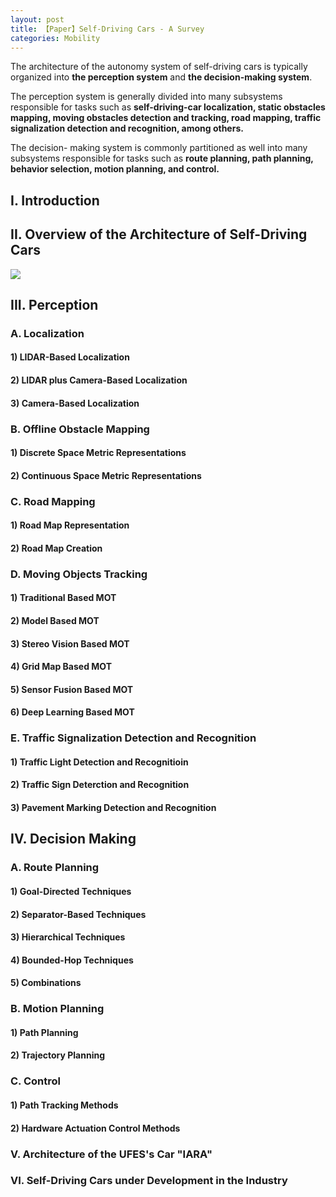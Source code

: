 ```yaml
---
layout: post
title: 【Paper】Self-Driving Cars - A Survey
categories: Mobility
---
```


The architecture of the autonomy system of self-driving cars is typically organized into **the perception system** and **the decision-making system**.

The perception system is generally divided into many subsystems responsible for tasks such as **self-driving-car localization, static obstacles mapping, moving obstacles detection and tracking, road mapping, traffic signalization detection and recognition, among others.**

The decision- making system is commonly partitioned as well into many subsystems responsible for tasks such as **route planning, path planning, behavior selection, motion planning, and control.**

## I. Introduction

## II. Overview of the Architecture of Self-Driving Cars

![](/img/2019-01-21-paper1.png)

## III. Perception

### A. Localization

#### 1) LIDAR-Based Localization

#### 2) LIDAR plus Camera-Based Localization

#### 3) Camera-Based Localization

### B. Offline Obstacle Mapping

#### 1) Discrete Space Metric Representations

#### 2) Continuous Space Metric Representations

### C. Road Mapping

#### 1) Road Map Representation

#### 2) Road Map Creation

### D. Moving Objects Tracking

#### 1) Traditional Based MOT

#### 2) Model Based MOT

#### 3) Stereo Vision Based MOT

#### 4) Grid Map Based MOT

#### 5) Sensor Fusion Based MOT

#### 6) Deep Learning Based MOT

### E. Traffic Signalization Detection and Recognition

#### 1) Traffic Light Detection and Recognitioin

#### 2) Traffic Sign Deterction and Recognition

#### 3) Pavement Marking Detection and Recognition

## IV. Decision Making

### A. Route Planning

#### 1) Goal-Directed Techniques

#### 2) Separator-Based Techniques

#### 3) Hierarchical Techniques

#### 4) Bounded-Hop Techniques

#### 5) Combinations

### B. Motion Planning

#### 1) Path Planning

#### 2) Trajectory Planning

### C. Control

#### 1) Path Tracking Methods

#### 2) Hardware Actuation Control Methods

### V. Architecture of the UFES's Car "IARA"

### VI. Self-Driving Cars under Development in the Industry




